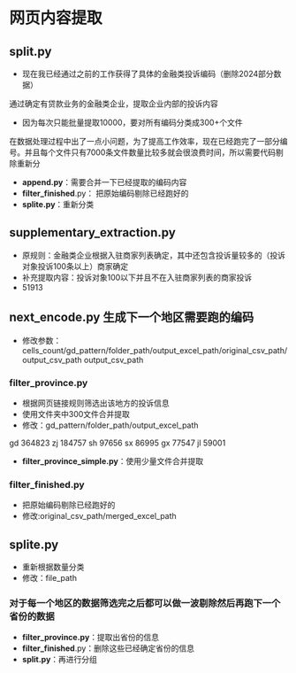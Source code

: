 # 网页内容提取
## split.py
* 现在我已经通过之前的工作获得了具体的金融类投诉编码（删除2024部分数据）
<!-- 这是一个备注 -->
通过确定有贷款业务的金融类企业，提取企业内部的投诉内容
* 因为每次只能批量提取10000，要对所有编码分类成300+个文件

<!-- 这是一个备注 -->
在数据处理过程中出了一点小问题，为了提高工作效率，现在已经跑完了一部分编号。并且每个文件只有7000条文件数量比较多就会很浪费时间，所以需要代码剔除重新分
* **append.py**：需要合并一下已经提取的编码内容
* **filter_finished**.py： 把原始编码剔除已经跑好的
* **splite.py**：重新分类

## supplementary_extraction.py
* 原规则：金融类企业根据入驻商家列表确定，其中还包含投诉量较多的（投诉对象投诉100条以上）商家确定
* 补充提取内容：投诉对象100以下并且不在入驻商家列表的商家投诉
* 51913

## next_encode.py 生成下一个地区需要跑的编码 
* 修改参数：cells_count/gd_pattern/folder_path/output_excel_path/original_csv_path/output_csv_path 
 output_csv_path
### filter_province.py
* 根据网页链接规则筛选出该地方的投诉信息
* 使用文件夹中300文件合并提取
* 修改：gd_pattern/folder_path/output_excel_path
<!-- 这是一个备注 -->
gd 364823
zj 184757
sh 97656
sx 86995
gx 77547
jl 59001
* **filter_province_simple.py**：使用少量文件合并提取

### filter_finished.py
* 把原始编码剔除已经跑好的
* 修改:original_csv_path/merged_excel_path

## splite.py
* 重新根据数量分类
* 修改：file_path

<!-- 这是一个备注 -->
### 对于每一个地区的数据筛选完之后都可以做一波剔除然后再跑下一个省份的数据
* **filter_province.py**：提取出省份的信息
* **filter_finished**.py：删除这些已经确定省份的信息
* **split.py**：再进行分组

